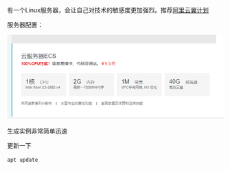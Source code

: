 有一个Linux服务器，会让自己对技术的敏感度更加强烈。推荐[阿里云翼计划](https://promotion.aliyun.com/ntms/act/campus2018.html)



服务器配置：



![1540950080657](1540950080657.png)



生成实例非常简单迅速



更新一下

`apt update`